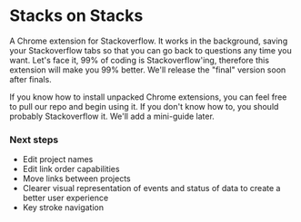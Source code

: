 # Stacks on Stacks

A Chrome extension for Stackoverflow. It works in the background, saving your Stackoverflow tabs so that you can go back to questions any time you want. Let's face it, 99% of coding is Stackoverflow'ing, therefore this extension will make you 99% better. We'll release the "final" version soon after finals.

If you know how to install unpacked Chrome extensions, you can feel free to pull our repo and begin using it. If you don't know how to, you should probably Stackoverflow it. We'll add a mini-guide later.


### Next steps

* Edit project names
* Edit link order capabilities
* Move links between projects
* Clearer visual representation of events and status of data to create a better user experience
* Key stroke navigation
